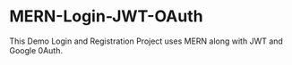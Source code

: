 # MERN-Login-JWT-OAuth

This Demo Login and Registration Project uses MERN along with JWT and Google 0Auth.
